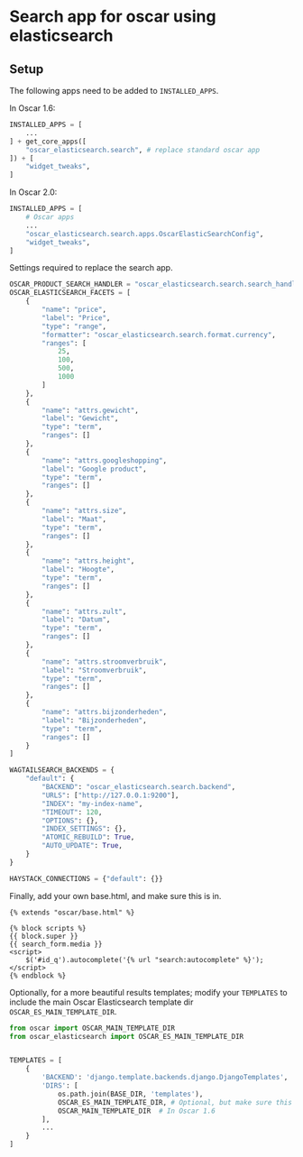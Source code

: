 Search app for oscar using elasticsearch
========================================

Setup
-----

The following apps need to be added to ``INSTALLED_APPS``.

In Oscar 1.6:    

```Python
INSTALLED_APPS = [
    ...
] + get_core_apps([
    "oscar_elasticsearch.search", # replace standard oscar app
]) + [
    "widget_tweaks",
]
```

In Oscar 2.0:    
```python
INSTALLED_APPS = [
    # Oscar apps
    ...
    "oscar_elasticsearch.search.apps.OscarElasticSearchConfig",
    "widget_tweaks",
]
```

Settings required to replace the search app.

```Python
OSCAR_PRODUCT_SEARCH_HANDLER = "oscar_elasticsearch.search.search_handlers.ProductSearchHandler"
OSCAR_ELASTICSEARCH_FACETS = [
    {
        "name": "price",
        "label": "Price",
        "type": "range",
        "formatter": "oscar_elasticsearch.search.format.currency",
        "ranges": [
            25,
            100,
            500,
            1000
        ]
    },
    {
        "name": "attrs.gewicht",
        "label": "Gewicht",
        "type": "term",
        "ranges": []
    },
    {
        "name": "attrs.googleshopping",
        "label": "Google product",
        "type": "term",
        "ranges": []
    },
    {
        "name": "attrs.size",
        "label": "Maat",
        "type": "term",
        "ranges": []
    },
    {
        "name": "attrs.height",
        "label": "Hoogte",
        "type": "term",
        "ranges": []
    },
    {
        "name": "attrs.zult",
        "label": "Datum",
        "type": "term",
        "ranges": []
    },
    {
        "name": "attrs.stroomverbruik",
        "label": "Stroomverbruik",
        "type": "term",
        "ranges": []
    },
    {
        "name": "attrs.bijzonderheden",
        "label": "Bijzonderheden",
        "type": "term",
        "ranges": []
    }
]

WAGTAILSEARCH_BACKENDS = {
    "default": {
        "BACKEND": "oscar_elasticsearch.search.backend",
        "URLS": ["http://127.0.0.1:9200"],
        "INDEX": "my-index-name",
        "TIMEOUT": 120,
        "OPTIONS": {},
        "INDEX_SETTINGS": {},
        "ATOMIC_REBUILD": True,
        "AUTO_UPDATE": True,
    }
}

HAYSTACK_CONNECTIONS = {"default": {}}
```

Finally, add your own base.html, and make sure this is in.

```
{% extends "oscar/base.html" %}

{% block scripts %}
{{ block.super }}
{{ search_form.media }}
<script>
    $('#id_q').autocomplete('{% url "search:autocomplete" %}');
</script>
{% endblock %}
```

Optionally, for a more beautiful results templates; modify your ``TEMPLATES`` to include the main Oscar Elasticsearch template dir ``OSCAR_ES_MAIN_TEMPLATE_DIR``.

```Python
from oscar import OSCAR_MAIN_TEMPLATE_DIR
from oscar_elasticsearch import OSCAR_ES_MAIN_TEMPLATE_DIR


TEMPLATES = [
    {
        'BACKEND': 'django.template.backends.django.DjangoTemplates',
        'DIRS': [
            os.path.join(BASE_DIR, 'templates'),
            OSCAR_ES_MAIN_TEMPLATE_DIR, # Optional, but make sure this is above Oscar's templates dir
            OSCAR_MAIN_TEMPLATE_DIR  # In Oscar 1.6
        ],
        ...
    }
]
```
